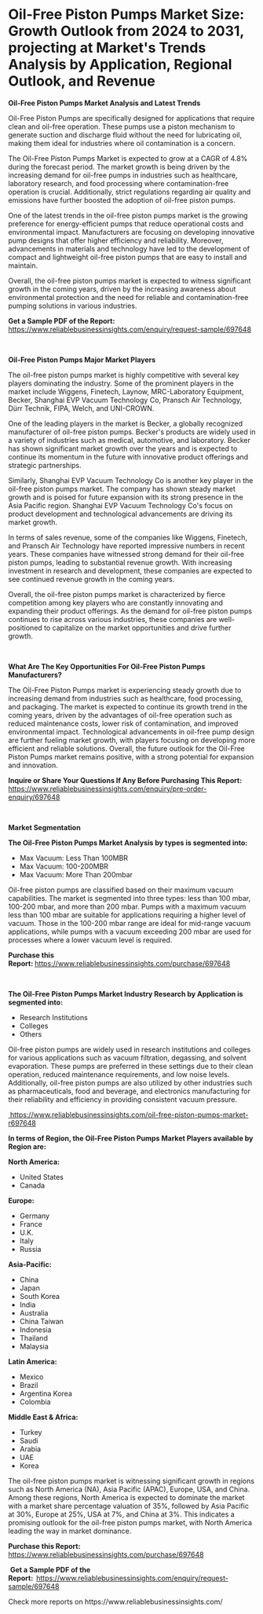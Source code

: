 <p><h1>Oil-Free Piston Pumps Market Size: Growth Outlook from 2024 to 2031, projecting at Market's Trends Analysis by Application, Regional Outlook, and Revenue</h1></p><p><strong>Oil-Free Piston Pumps Market Analysis and Latest Trends</strong></p>
<p><p>Oil-Free Piston Pumps are specifically designed for applications that require clean and oil-free operation. These pumps use a piston mechanism to generate suction and discharge fluid without the need for lubricating oil, making them ideal for industries where oil contamination is a concern.</p><p>The Oil-Free Piston Pumps Market is expected to grow at a CAGR of 4.8% during the forecast period. The market growth is being driven by the increasing demand for oil-free pumps in industries such as healthcare, laboratory research, and food processing where contamination-free operation is crucial. Additionally, strict regulations regarding air quality and emissions have further boosted the adoption of oil-free piston pumps.</p><p>One of the latest trends in the oil-free piston pumps market is the growing preference for energy-efficient pumps that reduce operational costs and environmental impact. Manufacturers are focusing on developing innovative pump designs that offer higher efficiency and reliability. Moreover, advancements in materials and technology have led to the development of compact and lightweight oil-free piston pumps that are easy to install and maintain.</p><p>Overall, the oil-free piston pumps market is expected to witness significant growth in the coming years, driven by the increasing awareness about environmental protection and the need for reliable and contamination-free pumping solutions in various industries.</p></p>
<p><strong>Get a Sample PDF of the Report:&nbsp;</strong> <a href="https://www.reliablebusinessinsights.com/enquiry/request-sample/697648">https://www.reliablebusinessinsights.com/enquiry/request-sample/697648</a></p>
<p>&nbsp;</p>
<p><strong>Oil-Free Piston Pumps Major Market Players</strong></p>
<p><p>The oil-free piston pumps market is highly competitive with several key players dominating the industry. Some of the prominent players in the market include Wiggens, Finetech, Laynow, MRC-Laboratory Equipment, Becker, Shanghai EVP Vacuum Technology Co, Pransch Air Technology, Dürr Technik, FIPA, Welch, and UNI-CROWN.</p><p>One of the leading players in the market is Becker, a globally recognized manufacturer of oil-free piston pumps. Becker's products are widely used in a variety of industries such as medical, automotive, and laboratory. Becker has shown significant market growth over the years and is expected to continue its momentum in the future with innovative product offerings and strategic partnerships.</p><p>Similarly, Shanghai EVP Vacuum Technology Co is another key player in the oil-free piston pumps market. The company has shown steady market growth and is poised for future expansion with its strong presence in the Asia Pacific region. Shanghai EVP Vacuum Technology Co's focus on product development and technological advancements are driving its market growth.</p><p>In terms of sales revenue, some of the companies like Wiggens, Finetech, and Pransch Air Technology have reported impressive numbers in recent years. These companies have witnessed strong demand for their oil-free piston pumps, leading to substantial revenue growth. With increasing investment in research and development, these companies are expected to see continued revenue growth in the coming years.</p><p>Overall, the oil-free piston pumps market is characterized by fierce competition among key players who are constantly innovating and expanding their product offerings. As the demand for oil-free piston pumps continues to rise across various industries, these companies are well-positioned to capitalize on the market opportunities and drive further growth.</p></p>
<p>&nbsp;</p>
<p><strong>What Are The Key Opportunities For Oil-Free Piston Pumps Manufacturers?</strong></p>
<p><p>The Oil-Free Piston Pumps market is experiencing steady growth due to increasing demand from industries such as healthcare, food processing, and packaging. The market is expected to continue its growth trend in the coming years, driven by the advantages of oil-free operation such as reduced maintenance costs, lower risk of contamination, and improved environmental impact. Technological advancements in oil-free pump design are further fueling market growth, with players focusing on developing more efficient and reliable solutions. Overall, the future outlook for the Oil-Free Piston Pumps market remains positive, with a strong potential for expansion and innovation.</p></p>
<p><strong>Inquire or Share Your Questions If Any Before Purchasing This Report:</strong> <a href="https://www.reliablebusinessinsights.com/enquiry/pre-order-enquiry/697648">https://www.reliablebusinessinsights.com/enquiry/pre-order-enquiry/697648</a></p>
<p>&nbsp;</p>
<p><strong>Market Segmentation</strong></p>
<p><strong>The Oil-Free Piston Pumps Market Analysis by types is segmented into:</strong></p>
<p><ul><li>Max Vacuum: Less Than 100MBR</li><li>Max Vacuum: 100-200MBR</li><li>Max Vacuum: More Than 200mbar</li></ul></p>
<p><p>Oil-free piston pumps are classified based on their maximum vacuum capabilities. The market is segmented into three types: less than 100 mbar, 100-200 mbar, and more than 200 mbar. Pumps with a maximum vacuum less than 100 mbar are suitable for applications requiring a higher level of vacuum. Those in the 100-200 mbar range are ideal for mid-range vacuum applications, while pumps with a vacuum exceeding 200 mbar are used for processes where a lower vacuum level is required.</p></p>
<p><strong>Purchase this Report:&nbsp;</strong><a href="https://www.reliablebusinessinsights.com/purchase/697648">https://www.reliablebusinessinsights.com/purchase/697648</a></p>
<p>&nbsp;</p>
<p><strong>The Oil-Free Piston Pumps Market Industry Research by Application is segmented into:</strong></p>
<p><ul><li>Research Institutions</li><li>Colleges</li><li>Others</li></ul></p>
<p><p>Oil-free piston pumps are widely used in research institutions and colleges for various applications such as vacuum filtration, degassing, and solvent evaporation. These pumps are preferred in these settings due to their clean operation, reduced maintenance requirements, and low noise levels. Additionally, oil-free piston pumps are also utilized by other industries such as pharmaceuticals, food and beverage, and electronics manufacturing for their reliability and efficiency in providing consistent vacuum pressure.</p></p>
<p><a href="https://www.reliablebusinessinsights.com/oil-free-piston-pumps-market-r697648">&nbsp;https://www.reliablebusinessinsights.com/oil-free-piston-pumps-market-r697648</a></p>
<p><strong>In terms of Region, the Oil-Free Piston Pumps Market Players available by Region are:</strong></p>
<p>
    <p> <strong> North America: </strong>
        <ul>
            <li>United States</li>
            <li>Canada</li>
        </ul>
        </p> 
    <p> <strong> Europe: </strong>
        <ul>
            <li>Germany</li>
            <li>France</li>
            <li>U.K.</li>
            <li>Italy</li>
            <li>Russia</li>
        </ul>
        </p> 
    <p> <strong> Asia-Pacific: </strong>
        <ul>
            <li>China</li>
            <li>Japan</li>
            <li>South Korea</li>
            <li>India</li>
            <li>Australia</li>
            <li>China Taiwan</li>
            <li>Indonesia</li>
            <li>Thailand</li>
            <li>Malaysia</li>
        </ul>
        </p> 
    <p> <strong> Latin America: </strong>
        <ul>
            <li>Mexico</li>
            <li>Brazil</li>
            <li>Argentina Korea</li>
            <li>Colombia</li>
        </ul>
        </p> 
    <p> <strong> Middle East & Africa: </strong>
        <ul>
            <li>Turkey</li>
            <li>Saudi</li>
            <li>Arabia</li>
            <li>UAE</li>
            <li>Korea</li>
        </ul>
    </p>
    </p>
<p><p>The oil-free piston pumps market is witnessing significant growth in regions such as North America (NA), Asia Pacific (APAC), Europe, USA, and China. Among these regions, North America is expected to dominate the market with a market share percentage valuation of 35%, followed by Asia Pacific at 30%, Europe at 25%, USA at 7%, and China at 3%. This indicates a promising outlook for the oil-free piston pumps market, with North America leading the way in market dominance.</p></p>
<p><strong>Purchase this Report: </strong><a href="https://www.reliablebusinessinsights.com/purchase/697648">https://www.reliablebusinessinsights.com/purchase/697648</a></p>
<p>&nbsp;<strong>Get a Sample PDF of the Report:&nbsp;&nbsp;</strong><a href="https://www.reliablebusinessinsights.com/enquiry/request-sample/697648">https://www.reliablebusinessinsights.com/enquiry/request-sample/697648</a></p>
<p><strong></strong></p>
<p>Check more reports on https://www.reliablebusinessinsights.com/</p>